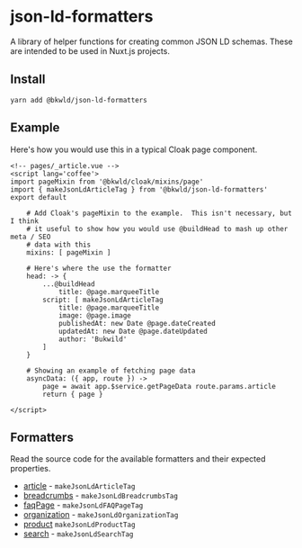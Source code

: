 # json-ld-formatters

A library of helper functions for creating common JSON LD schemas.  These are intended to be used in Nuxt.js projects.

## Install

```
yarn add @bkwld/json-ld-formatters
```

## Example

Here's how you would use this in a typical Cloak page component.

```vue
<!-- pages/_article.vue -->
<script lang='coffee'>
import pageMixin from '@bkwld/cloak/mixins/page'
import { makeJsonLdArticleTag } from '@bkwld/json-ld-formatters'
export default

	# Add Cloak's pageMixin to the example.  This isn't necessary, but I think
	# it useful to show how you would use @buildHead to mash up other meta / SEO
	# data with this
	mixins: [ pageMixin ]

	# Here's where the use the formatter
	head: -> {
		...@buildHead
			title: @page.marqueeTitle
		script: [ makeJsonLdArticleTag
			title: @page.marqueeTitle
			image: @page.image
			publishedAt: new Date @page.dateCreated
			updatedAt: new Date @page.dateUpdated
			author: 'Bukwild'
		]
	}

	# Showing an example of fetching page data
	asyncData: ({ app, route }) ->
		page = await app.$service.getPageData route.params.article
		return { page }

</script>
```

## Formatters

Read the source code for the available formatters and their expected properties.

- [article](./formatters/article.coffee) - `makeJsonLdArticleTag`
- [breadcrumbs](./formatters/breadcrumbs.coffee) - `makeJsonLdBreadcrumbsTag`
- [faqPage](./formatters/faqPage.coffee) - `makeJsonLdFAQPageTag`
- [organization](./formatters/organization.coffee) - `makeJsonLdOrganizationTag`
- [product](./formatters/product.coffee) `makeJsonLdProductTag`
- [search](./formatters/search.coffee) - `makeJsonLdSearchTag`
